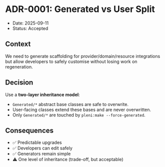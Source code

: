 # ADR-0001: Generated vs User Split

- Date: 2025-09-11
- Status: Accepted

## Context

We need to generate scaffolding for provider/domain/resource integrations but allow developers to safely customise without losing work on regeneration.

## Decision

Use a **two-layer inheritance model**:

- `Generated/*` abstract base classes are safe to overwrite.
- User-facing classes extend these bases and are never overwritten.
- Only `Generated/*` are touched by `pleni:make --force-generated`.

## Consequences

- ✅ Predictable upgrades
- ✅ Developers can edit safely
- ✅ Generators remain simple
- ⚠️ One level of inheritance (trade-off, but acceptable)
